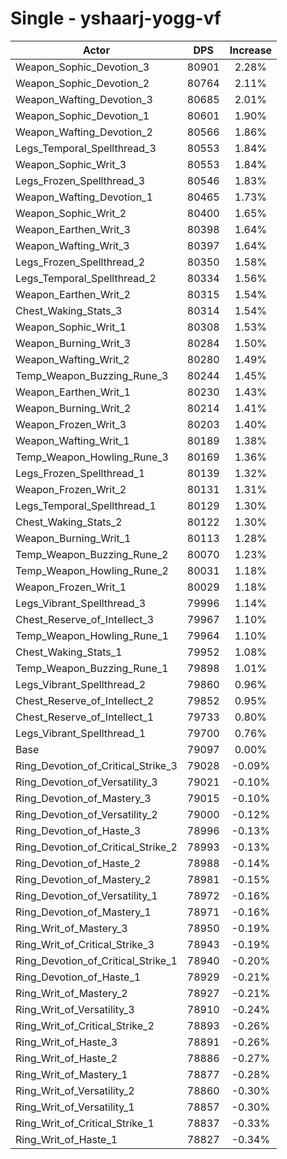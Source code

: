 # Single - yshaarj-yogg-vf
| Actor | DPS | Increase |
|---|:---:|:---:|
|Weapon_Sophic_Devotion_3|80901|2.28%|
|Weapon_Sophic_Devotion_2|80764|2.11%|
|Weapon_Wafting_Devotion_3|80685|2.01%|
|Weapon_Sophic_Devotion_1|80601|1.90%|
|Weapon_Wafting_Devotion_2|80566|1.86%|
|Legs_Temporal_Spellthread_3|80553|1.84%|
|Weapon_Sophic_Writ_3|80553|1.84%|
|Legs_Frozen_Spellthread_3|80546|1.83%|
|Weapon_Wafting_Devotion_1|80465|1.73%|
|Weapon_Sophic_Writ_2|80400|1.65%|
|Weapon_Earthen_Writ_3|80398|1.64%|
|Weapon_Wafting_Writ_3|80397|1.64%|
|Legs_Frozen_Spellthread_2|80350|1.58%|
|Legs_Temporal_Spellthread_2|80334|1.56%|
|Weapon_Earthen_Writ_2|80315|1.54%|
|Chest_Waking_Stats_3|80314|1.54%|
|Weapon_Sophic_Writ_1|80308|1.53%|
|Weapon_Burning_Writ_3|80284|1.50%|
|Weapon_Wafting_Writ_2|80280|1.49%|
|Temp_Weapon_Buzzing_Rune_3|80244|1.45%|
|Weapon_Earthen_Writ_1|80230|1.43%|
|Weapon_Burning_Writ_2|80214|1.41%|
|Weapon_Frozen_Writ_3|80203|1.40%|
|Weapon_Wafting_Writ_1|80189|1.38%|
|Temp_Weapon_Howling_Rune_3|80169|1.36%|
|Legs_Frozen_Spellthread_1|80139|1.32%|
|Weapon_Frozen_Writ_2|80131|1.31%|
|Legs_Temporal_Spellthread_1|80129|1.30%|
|Chest_Waking_Stats_2|80122|1.30%|
|Weapon_Burning_Writ_1|80113|1.28%|
|Temp_Weapon_Buzzing_Rune_2|80070|1.23%|
|Temp_Weapon_Howling_Rune_2|80031|1.18%|
|Weapon_Frozen_Writ_1|80029|1.18%|
|Legs_Vibrant_Spellthread_3|79996|1.14%|
|Chest_Reserve_of_Intellect_3|79967|1.10%|
|Temp_Weapon_Howling_Rune_1|79964|1.10%|
|Chest_Waking_Stats_1|79952|1.08%|
|Temp_Weapon_Buzzing_Rune_1|79898|1.01%|
|Legs_Vibrant_Spellthread_2|79860|0.96%|
|Chest_Reserve_of_Intellect_2|79852|0.95%|
|Chest_Reserve_of_Intellect_1|79733|0.80%|
|Legs_Vibrant_Spellthread_1|79700|0.76%|
|Base|79097|0.00%|
|Ring_Devotion_of_Critical_Strike_3|79028|-0.09%|
|Ring_Devotion_of_Versatility_3|79021|-0.10%|
|Ring_Devotion_of_Mastery_3|79015|-0.10%|
|Ring_Devotion_of_Versatility_2|79000|-0.12%|
|Ring_Devotion_of_Haste_3|78996|-0.13%|
|Ring_Devotion_of_Critical_Strike_2|78993|-0.13%|
|Ring_Devotion_of_Haste_2|78988|-0.14%|
|Ring_Devotion_of_Mastery_2|78981|-0.15%|
|Ring_Devotion_of_Versatility_1|78972|-0.16%|
|Ring_Devotion_of_Mastery_1|78971|-0.16%|
|Ring_Writ_of_Mastery_3|78950|-0.19%|
|Ring_Writ_of_Critical_Strike_3|78943|-0.19%|
|Ring_Devotion_of_Critical_Strike_1|78940|-0.20%|
|Ring_Devotion_of_Haste_1|78929|-0.21%|
|Ring_Writ_of_Mastery_2|78927|-0.21%|
|Ring_Writ_of_Versatility_3|78910|-0.24%|
|Ring_Writ_of_Critical_Strike_2|78893|-0.26%|
|Ring_Writ_of_Haste_3|78891|-0.26%|
|Ring_Writ_of_Haste_2|78886|-0.27%|
|Ring_Writ_of_Mastery_1|78877|-0.28%|
|Ring_Writ_of_Versatility_2|78860|-0.30%|
|Ring_Writ_of_Versatility_1|78857|-0.30%|
|Ring_Writ_of_Critical_Strike_1|78837|-0.33%|
|Ring_Writ_of_Haste_1|78827|-0.34%|
